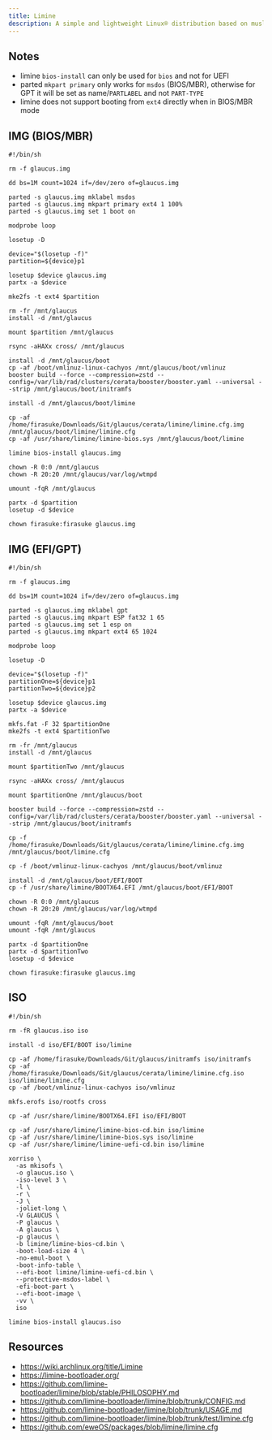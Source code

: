 ```yaml
---
title: Limine
description: A simple and lightweight Linux® distribution based on musl libc and toybox
---
```


## Notes
- limine `bios-install` can only be used for `bios` and not for UEFI
- parted `mkpart primary` only works for `msdos` (BIOS/MBR), otherwise for GPT it will be set as name/`PARTLABEL` and not `PART-TYPE`
- limine does not support booting from `ext4` directly when in BIOS/MBR mode

## IMG (BIOS/MBR)
```Shell
#!/bin/sh

rm -f glaucus.img

dd bs=1M count=1024 if=/dev/zero of=glaucus.img

parted -s glaucus.img mklabel msdos
parted -s glaucus.img mkpart primary ext4 1 100%
parted -s glaucus.img set 1 boot on

modprobe loop

losetup -D

device="$(losetup -f)"
partition=${device}p1

losetup $device glaucus.img
partx -a $device

mke2fs -t ext4 $partition

rm -fr /mnt/glaucus
install -d /mnt/glaucus

mount $partition /mnt/glaucus

rsync -aHAXx cross/ /mnt/glaucus

install -d /mnt/glaucus/boot
cp -af /boot/vmlinuz-linux-cachyos /mnt/glaucus/boot/vmlinuz
booster build --force --compression=zstd --config=/var/lib/rad/clusters/cerata/booster/booster.yaml --universal --strip /mnt/glaucus/boot/initramfs

install -d /mnt/glaucus/boot/limine

cp -af /home/firasuke/Downloads/Git/glaucus/cerata/limine/limine.cfg.img /mnt/glaucus/boot/limine/limine.cfg
cp -af /usr/share/limine/limine-bios.sys /mnt/glaucus/boot/limine

limine bios-install glaucus.img

chown -R 0:0 /mnt/glaucus
chown -R 20:20 /mnt/glaucus/var/log/wtmpd

umount -fqR /mnt/glaucus

partx -d $partition
losetup -d $device

chown firasuke:firasuke glaucus.img
```

## IMG (EFI/GPT)
```Shell
#!/bin/sh

rm -f glaucus.img

dd bs=1M count=1024 if=/dev/zero of=glaucus.img

parted -s glaucus.img mklabel gpt
parted -s glaucus.img mkpart ESP fat32 1 65
parted -s glaucus.img set 1 esp on
parted -s glaucus.img mkpart ext4 65 1024

modprobe loop

losetup -D

device="$(losetup -f)"
partitionOne=${device}p1
partitionTwo=${device}p2

losetup $device glaucus.img
partx -a $device

mkfs.fat -F 32 $partitionOne
mke2fs -t ext4 $partitionTwo

rm -fr /mnt/glaucus
install -d /mnt/glaucus

mount $partitionTwo /mnt/glaucus

rsync -aHAXx cross/ /mnt/glaucus

mount $partitionOne /mnt/glaucus/boot

booster build --force --compression=zstd --config=/var/lib/rad/clusters/cerata/booster/booster.yaml --universal --strip /mnt/glaucus/boot/initramfs

cp -f /home/firasuke/Downloads/Git/glaucus/cerata/limine/limine.cfg.img /mnt/glaucus/boot/limine.cfg

cp -f /boot/vmlinuz-linux-cachyos /mnt/glaucus/boot/vmlinuz

install -d /mnt/glaucus/boot/EFI/BOOT
cp -f /usr/share/limine/BOOTX64.EFI /mnt/glaucus/boot/EFI/BOOT

chown -R 0:0 /mnt/glaucus
chown -R 20:20 /mnt/glaucus/var/log/wtmpd

umount -fqR /mnt/glaucus/boot
umount -fqR /mnt/glaucus

partx -d $partitionOne
partx -d $partitionTwo
losetup -d $device

chown firasuke:firasuke glaucus.img
```

## ISO
```Shell
#!/bin/sh

rm -fR glaucus.iso iso

install -d iso/EFI/BOOT iso/limine

cp -af /home/firasuke/Downloads/Git/glaucus/initramfs iso/initramfs
cp -af /home/firasuke/Downloads/Git/glaucus/cerata/limine/limine.cfg.iso iso/limine/limine.cfg
cp -af /boot/vmlinuz-linux-cachyos iso/vmlinuz

mkfs.erofs iso/rootfs cross

cp -af /usr/share/limine/BOOTX64.EFI iso/EFI/BOOT

cp -af /usr/share/limine/limine-bios-cd.bin iso/limine
cp -af /usr/share/limine/limine-bios.sys iso/limine
cp -af /usr/share/limine/limine-uefi-cd.bin iso/limine

xorriso \
  -as mkisofs \
  -o glaucus.iso \
  -iso-level 3 \
  -l \
  -r \
  -J \
  -joliet-long \
  -V GLAUCUS \
  -P glaucus \
  -A glaucus \
  -p glaucus \
  -b limine/limine-bios-cd.bin \
  -boot-load-size 4 \
  -no-emul-boot \
  -boot-info-table \
  --efi-boot limine/limine-uefi-cd.bin \
  --protective-msdos-label \
  -efi-boot-part \
  --efi-boot-image \
  -vv \
  iso

limine bios-install glaucus.iso
```

## Resources
- https://wiki.archlinux.org/title/Limine
- https://limine-bootloader.org/
- https://github.com/limine-bootloader/limine/blob/stable/PHILOSOPHY.md
- https://github.com/limine-bootloader/limine/blob/trunk/CONFIG.md
- https://github.com/limine-bootloader/limine/blob/trunk/USAGE.md
- https://github.com/limine-bootloader/limine/blob/trunk/test/limine.cfg
- https://github.com/eweOS/packages/blob/limine/limine.cfg

